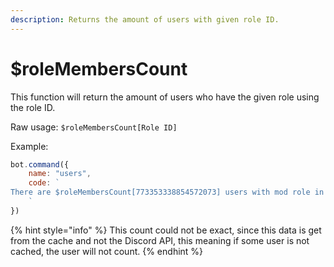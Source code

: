 ```yaml
---
description: Returns the amount of users with given role ID.
---
```


# $roleMembersCount

This function will return the amount of users who have the given role using the role ID.

Raw usage: `$roleMembersCount[Role ID]`

Example:

```javascript
bot.command({
    name: "users",
    code: `
There are $roleMembersCount[773353338854572073] users with mod role in dbd.js
    `
})
```

{% hint style="info" %}
This count could not be exact, since this data is get from the cache and not the Discord API, this meaning if some user is not cached, the user will not count.
{% endhint %}
